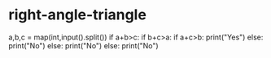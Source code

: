 # right-angle-triangle
a,b,c = map(int,input().split())
if a+b>c:
  if b+c>a:
    if a+c>b:
      print("Yes")
    else:
      print("No")
  else:
    print("No")
else:
  print("No")
